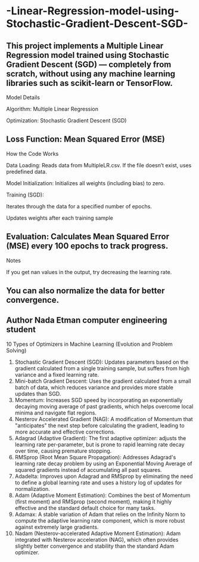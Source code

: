 # -Linear-Regression-model-using-Stochastic-Gradient-Descent-SGD-
This project implements a Multiple Linear Regression model trained using Stochastic Gradient Descent (SGD) — completely from scratch, without using any machine learning libraries such as scikit-learn or TensorFlow.
----------------------------------
 Model Details

Algorithm: Multiple Linear Regression

Optimization: Stochastic Gradient Descent (SGD)

Loss Function: Mean Squared Error (MSE)
----------------------------------
How the Code Works

Data Loading:
Reads data from MultipleLR.csv. If the file doesn’t exist, uses predefined data.

Model Initialization:
Initializes all weights (including bias) to zero.

Training (SGD):

Iterates through the data for a specified number of epochs.

Updates weights after each training sample 

Evaluation:
Calculates Mean Squared Error (MSE) every 100 epochs to track progress.
--------------------------------
 Notes

If you get nan values in the output, try decreasing the learning rate.

You can also normalize the data for better convergence.
-------------------------
Author
Nada Etman
computer engineering student
------------------------------------
10 Types of Optimizers in Machine Learning (Evolution and Problem Solving)
1.	Stochastic Gradient Descent (SGD): Updates parameters based on the gradient calculated from a single training sample, but suffers from high variance and a fixed learning rate.
2.	Mini-batch Gradient Descent: Uses the gradient calculated from a small batch of data, which reduces variance and provides more stable updates than SGD.
3.	Momentum: Increases SGD speed by incorporating an exponentially decaying moving average of past gradients, which helps overcome local minima and navigate flat regions.
4.	Nesterov Accelerated Gradient (NAG): A modification of Momentum that "anticipates" the next step before calculating the gradient, leading to more accurate and effective corrections.
5.	Adagrad (Adaptive Gradient): The first adaptive optimizer: adjusts the learning rate per-parameter, but is prone to rapid learning rate decay over time, causing premature stopping.
6.	RMSprop (Root Mean Square Propagation): Addresses Adagrad's learning rate decay problem by using an Exponential Moving Average of squared gradients instead of accumulating all past squares.
7.	Adadelta: Improves upon Adagrad and RMSprop by eliminating the need to define a global learning rate and uses a history log of updates for normalization.
8.	Adam (Adaptive Moment Estimation): Combines the best of Momentum (first moment) and RMSprop (second moment), making it highly effective and the standard default choice for many tasks.
9.	Adamax: A stable variation of Adam that relies on the Infinity Norm to compute the adaptive learning rate component, which is more robust against extremely large gradients.
10.	Nadam (Nesterov-accelerated Adaptive Moment Estimation): Adam integrated with Nesterov acceleration (NAG), which often provides slightly better convergence and stability than the standard Adam optimizer.
